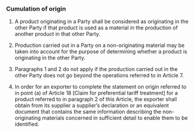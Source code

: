 ### Cumulation of origin

1. A product originating in a Party shall be considered as originating in the other Party if that product is used as a material in the production of another product in that other Party.

2. Production carried out in a Party on a non-originating material may be taken into account for the purpose of determining whether a product is originating in the other Party.

3. Paragraphs 1 and 2 do not apply if the production carried out in the other Party does not go beyond the operations referred to in Article 7.

4. In order for an exporter to complete the statement on origin referred to in point (a) of Article 18 [Claim for preferential tariff treatment] for a product referred to in paragraph 2 of this Article, the exporter shall obtain from its supplier a supplier’s declaration or an equivalent document that contains the same information describing the non-originating materials concerned in sufficient detail to enable them to be identified.
